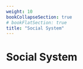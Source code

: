 ```yaml
---
weight: 10
bookCollapseSection: true
# bookFlatSection: true
title: "Social System"
---
```


# Social System

